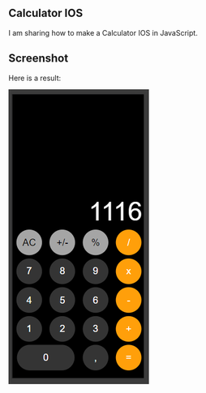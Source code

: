 
## Calculator IOS
I am sharing how to make a Calculator IOS in JavaScript.

## Screenshot
Here is a result:

![screenshot](screenshot.png)
